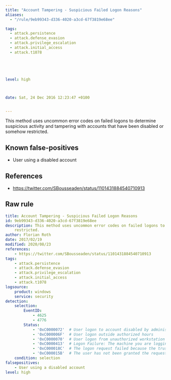 ```yaml
---
title: "Account Tampering - Suspicious Failed Logon Reasons"
aliases:
  - "/rule/9eb99343-d336-4020-a3cd-67f3819e68ee"

tags:
  - attack.persistence
  - attack.defense_evasion
  - attack.privilege_escalation
  - attack.initial_access
  - attack.t1078





level: high



date: Sat, 24 Dec 2016 12:23:47 +0100


---
```


This method uses uncommon error codes on failed logons to determine suspicious activity and tampering with accounts that have been disabled or somehow restricted.

<!--more-->


## Known false-positives

* User using a disabled account



## References

* https://twitter.com/SBousseaden/status/1101431884540710913


## Raw rule
```yaml
title: Account Tampering - Suspicious Failed Logon Reasons
id: 9eb99343-d336-4020-a3cd-67f3819e68ee
description: This method uses uncommon error codes on failed logons to determine suspicious activity and tampering with accounts that have been disabled or somehow
    restricted.
author: Florian Roth
date: 2017/02/19
modified: 2020/08/23
references:
    - https://twitter.com/SBousseaden/status/1101431884540710913
tags:
    - attack.persistence
    - attack.defense_evasion
    - attack.privilege_escalation
    - attack.initial_access
    - attack.t1078
logsource:
    product: windows
    service: security
detection:
    selection:
        EventID:
            - 4625
            - 4776
        Status:
            - '0xC0000072'  # User logon to account disabled by administrator
            - '0xC000006F'  # User logon outside authorized hours
            - '0xC0000070'  # User logon from unauthorized workstation
            - '0xC0000413'  # Logon Failure: The machine you are logging onto is protected by an authentication firewall. The specified account is not allowed to authenticate to the machine
            - '0xC000018C'  # The logon request failed because the trust relationship between the primary domain and the trusted domain failed
            - '0xC000015B'  # The user has not been granted the requested logon type (aka logon right) at this machine
    condition: selection
falsepositives:
    - User using a disabled account
level: high

```

